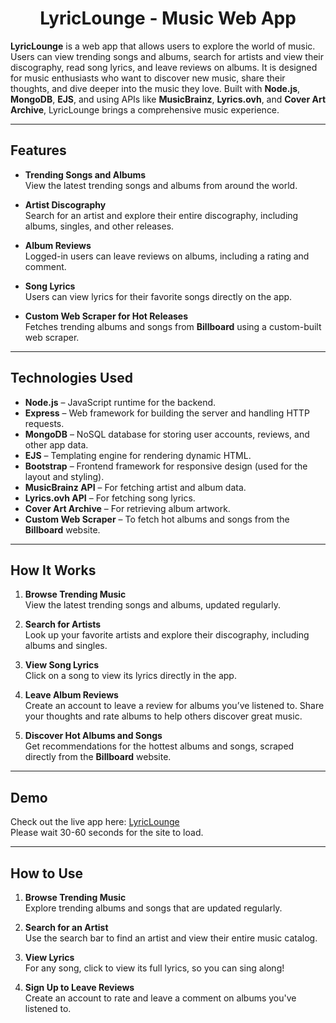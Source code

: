 <h1 align='center'>LyricLounge - Music Web App</h1>

**LyricLounge** is a web app that allows users to explore the world of music. Users can view trending songs and albums, search for artists and view their discography, read song lyrics, and leave reviews on albums. It is designed for music enthusiasts who want to discover new music, share their thoughts, and dive deeper into the music they love. Built with **Node.js**, **MongoDB**, **EJS**, and using APIs like **MusicBrainz**, **Lyrics.ovh**, and **Cover Art Archive**, LyricLounge brings a comprehensive music experience.

---

## Features

- **Trending Songs and Albums**  
  View the latest trending songs and albums from around the world.

- **Artist Discography**  
  Search for an artist and explore their entire discography, including albums, singles, and other releases.

- **Album Reviews**  
  Logged-in users can leave reviews on albums, including a rating and comment. 

- **Song Lyrics**  
  Users can view lyrics for their favorite songs directly on the app.

- **Custom Web Scraper for Hot Releases**  
  Fetches trending albums and songs from **Billboard** using a custom-built web scraper.

---

## Technologies Used

- **Node.js** – JavaScript runtime for the backend.
- **Express** – Web framework for building the server and handling HTTP requests.
- **MongoDB** – NoSQL database for storing user accounts, reviews, and other app data.
- **EJS** – Templating engine for rendering dynamic HTML.
- **Bootstrap** – Frontend framework for responsive design (used for the layout and styling).
- **MusicBrainz API** – For fetching artist and album data.
- **Lyrics.ovh API** – For fetching song lyrics.
- **Cover Art Archive** – For retrieving album artwork.
- **Custom Web Scraper** – To fetch hot albums and songs from the **Billboard** website.

---

## How It Works

1. **Browse Trending Music**  
   View the latest trending songs and albums, updated regularly.

2. **Search for Artists**  
   Look up your favorite artists and explore their discography, including albums and singles.

3. **View Song Lyrics**  
   Click on a song to view its lyrics directly in the app.

4. **Leave Album Reviews**  
   Create an account to leave a review for albums you’ve listened to. Share your thoughts and rate albums to help others discover great music.

5. **Discover Hot Albums and Songs**  
   Get recommendations for the hottest albums and songs, scraped directly from the **Billboard** website.

---

## Demo

Check out the live app here:  [LyricLounge](https://lyric-lounge.onrender.com)\
Please wait 30-60 seconds for the site to load.


---

## How to Use

1. **Browse Trending Music**  
   Explore trending albums and songs that are updated regularly.

2. **Search for an Artist**  
   Use the search bar to find an artist and view their entire music catalog.

3. **View Lyrics**  
   For any song, click to view its full lyrics, so you can sing along!

4. **Sign Up to Leave Reviews**  
   Create an account to rate and leave a comment on albums you've listened to.
